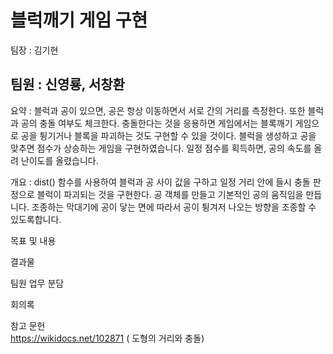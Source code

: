 # 블럭깨기 게임 구현

팀장 : 김기현

팀원 : 신영룡, 서창환
---
요약 : 블럭과 공이 있으면, 공은 항상 이동하면서 서로 간의 거리를 측정한다. 또한 블럭과 공의 충돌 여부도 체크한다. 충돌한다는 것을 응용하면 게임에서는 블록깨기 게임으로 공을 튕기거나 블록을 파괴하는 것도 구현할 수 있을 것이다. 블럭을 생성하고 공을 맞추면 점수가 상승하는 게임을 구현하였습니다. 일정 점수를 획득하면, 공의 속도를 올려 난이도를 올렸습니다.  


개요 : dist() 함수를 사용하여 블럭과 공 사이 값을 구하고 일정 거리 안에 들시 충돌 판정으로 블럭이 파괴되는 것을 구현한다. 공 객체를 만들고 기본적인 공의 움직임을 만듭니다.
조종하는 막대기에 공이 닿는 면에 따라서 공이 튕겨저 나오는 방향을 조종할 수 있도록합니다.

목표 및 내용

결과물

팀원 업무 분담

회의록

참고 문헌  
https://wikidocs.net/102871 ( 도형의 거리와 충돌)

